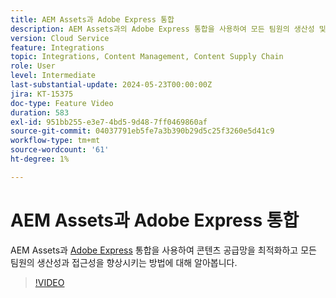 ```yaml
---
title: AEM Assets과 Adobe Express 통합
description: AEM Assets과의 Adobe Express 통합을 사용하여 모든 팀원의 생산성 및 접근성을 향상하고 콘텐츠 공급망을 최적화하는 방법에 대해 알아봅니다.
version: Cloud Service
feature: Integrations
topic: Integrations, Content Management, Content Supply Chain
role: User
level: Intermediate
last-substantial-update: 2024-05-23T00:00:00Z
jira: KT-15375
doc-type: Feature Video
duration: 583
exl-id: 951bb255-e3e7-4bd5-9d48-7ff0469860af
source-git-commit: 04037791eb5fe7a3b390b29d5c25f3260e5d41c9
workflow-type: tm+mt
source-wordcount: '61'
ht-degree: 1%

---
```


# AEM Assets과 Adobe Express 통합

AEM Assets과 [Adobe Express](https://www.adobe.com/kr/express/) 통합을 사용하여 콘텐츠 공급망을 최적화하고 모든 팀원의 생산성과 접근성을 향상시키는 방법에 대해 알아봅니다.

>[!VIDEO](https://video.tv.adobe.com/v/3425193/?learn=on)
